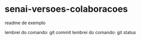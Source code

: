 # senai-versoes-colaboracoes

readme de exemplo 

lembrei do comando: git commit
lembrei do comando: git status 
